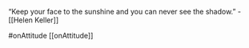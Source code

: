 “Keep your face to the sunshine and you can never see the shadow.” - [[Helen Keller]] 

#onAttitude
[[onAttitude]]